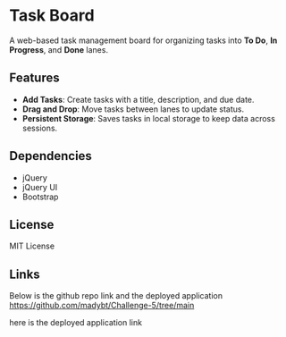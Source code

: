 # Task Board

A web-based task management board for organizing tasks into **To Do**, **In Progress**, and **Done** lanes.

## Features
- **Add Tasks**: Create tasks with a title, description, and due date.
- **Drag and Drop**: Move tasks between lanes to update status.
- **Persistent Storage**: Saves tasks in local storage to keep data across sessions.

## Dependencies
- jQuery
- jQuery UI
- Bootstrap

## License
MIT License

## Links
Below is the github repo link and the deployed application
https://github.com/madybt/Challenge-5/tree/main

here is the deployed application link
